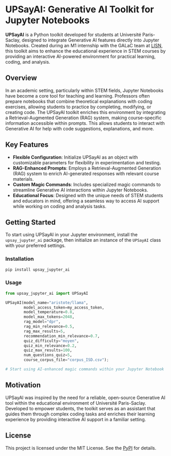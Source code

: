 # UPSayAI: Generative AI Toolkit for Jupyter Notebooks

**UPSayAI** is a Python toolkit developed for students at Université Paris-Saclay, designed to integrate Generative AI features directly into Jupyter Notebooks. Created during an M1 internship with the GALaC team at [LISN](https://www.lisn.fr), this toolkit aims to enhance the educational experience in STEM courses by providing an interactive AI-powered environment for practical learning, coding, and analysis.

## Overview

In an academic setting, particularly within STEM fields, Jupyter Notebooks have become a core tool for teaching and learning. Professors often prepare notebooks that combine theoretical explanations with coding exercises, allowing students to practice by completing, modifying, or creating code. The UPSayAI toolkit enriches this environment by integrating a Retrieval-Augmented Generation (RAG) system, making course-specific information accessible within prompts. This allows students to interact with Generative AI for help with code suggestions, explanations, and more.

## Key Features

- **Flexible Configuration**: Initialize UPSayAI as an object with customizable parameters for flexibility in experimentation and testing.
- **RAG-Enhanced Prompts**: Employs a Retrieval-Augmented Generation (RAG) system to enrich AI-generated responses with relevant course materials.
- **Custom Magic Commands**: Includes specialized magic commands to streamline Generative AI interactions within Jupyter Notebooks.
- **Educational Focus**: Designed with the unique needs of STEM students and educators in mind, offering a seamless way to access AI support while working on coding and analysis tasks.

## Getting Started

To start using UPSayAI in your Jupyter environment, install the `upsay_jupyter_ai` package, then initialize an instance of the `UPSayAI` class with your preferred settings. 

### Installation

```bash
pip install upsay_jupyter_ai
```

### Usage

```python
from upsay_jupyter_ai import UPSayAI

UPSayAI(model_name="aristote/llama",
        model_access_token=my_access_token,
        model_temperature=0.8,
        model_max_tokens=2048,
        rag_model="dpr",
        rag_min_relevance=0.5,
        rag_max_results=5,
        recommendation_min_relevance=0.7,
        quiz_difficulty="moyen",
        quiz_min_relevance=0.2,
        quiz_max_results=100,
        num_questions_quiz=5,
        course_corpus_file="corpus_ISD.csv");

# Start using AI-enhanced magic commands within your Jupyter Notebook
```

## Motivation

UPSayAI was inspired by the need for a reliable, open-source Generative AI tool within the educational environment of Université Paris-Saclay. Developed to empower students, the toolkit serves as an assistant that guides them through complex coding tasks and enriches their learning experience by providing interactive AI support in a familiar setting.

## License

This project is licensed under the MIT License. See the [PyPI](https://pypi.org/project/upsay_jupyter_ai) for details.

